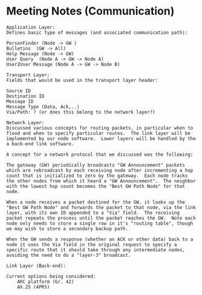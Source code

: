 # Meeting Notes (Communication)
	Application Layer:
	Defines basic type of messages (and associated communication path):

	PersonFinder (Node -> GW )
	Bulletins  (GW -> All)
	Help Message (Node -> GW)
	User Query  (Node A -> GW -> Node A)
	User2User Message (Node A -> GW -> Node B)

	Transport Layer:
	Fields that would be used in the transport layer header:

	Source ID
	Destination ID
	Message ID
	Message Type (Data, Ack,..)
	Via/Path: ? (or does this belong to the network layer?)

	Network Layer:
	Discussed various concepts for routing packets, in particular when to flood and when to specify particular routes.  The link layer will be implemented by our node software.  Lower layers will be handled by the a back-end link software.

	A concept for a network protocol that we discussed was the following:

	The gateway (GW) periodically broadcasts "GW Announcement" packets which are rebroadcast by each receiving node after incrementing a hop count that is initialized to zero by the gateway.  Each node tracks the other nodes from which it heard a "GW Announcement".  The neighbor with the lowest hop count becomes the "Best GW Path Node" for that node.

	When a node receives a packet destined for the GW, it looks up the "Best GW Path Node" and forwards the packet to that node, via the link layer, with its own ID appended to a "Via" field.  The receiving packet repeats the process until the packet reaches the GW.  Note each node only needs to store a single row in it's "routing table", though we may wish to store a secondary backup path. 

	When the GW sends a response (whether an ACK or other data) back to a node it uses the Via field in the original request to specify a specific route that it should take through any intermediate nodes, avoiding the need to do a "layer-3" broadcast.
	    
	Link Layer (Back-end):

	Current options being considered: 
	    ARC platform (Gr. 42)
	    AX.25 (APRS)
